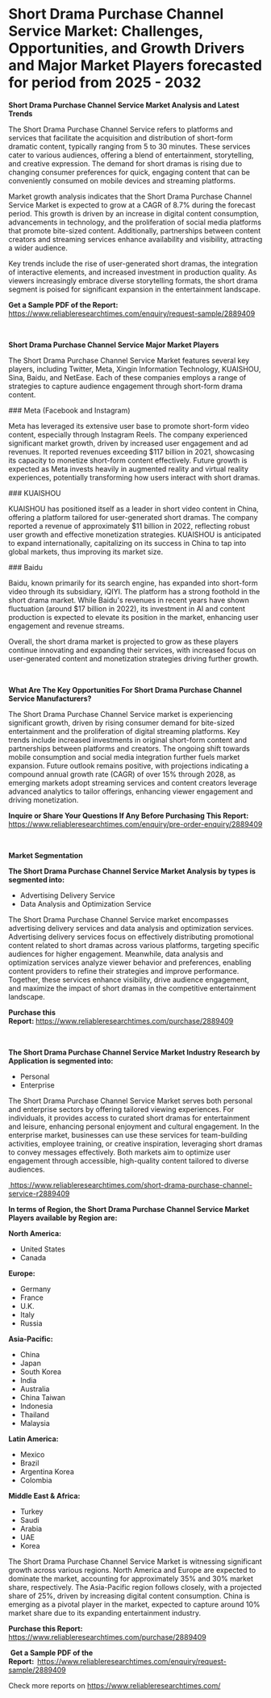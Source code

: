 <p><h1>Short Drama Purchase Channel Service Market: Challenges, Opportunities, and Growth Drivers and Major Market Players forecasted for period from 2025 - 2032</h1></p><p><strong>Short Drama Purchase Channel Service Market Analysis and Latest Trends</strong></p>
<p><p>The Short Drama Purchase Channel Service refers to platforms and services that facilitate the acquisition and distribution of short-form dramatic content, typically ranging from 5 to 30 minutes. These services cater to various audiences, offering a blend of entertainment, storytelling, and creative expression. The demand for short dramas is rising due to changing consumer preferences for quick, engaging content that can be conveniently consumed on mobile devices and streaming platforms.</p><p>Market growth analysis indicates that the Short Drama Purchase Channel Service Market is expected to grow at a CAGR of 8.7% during the forecast period. This growth is driven by an increase in digital content consumption, advancements in technology, and the proliferation of social media platforms that promote bite-sized content. Additionally, partnerships between content creators and streaming services enhance availability and visibility, attracting a wider audience. </p><p>Key trends include the rise of user-generated short dramas, the integration of interactive elements, and increased investment in production quality. As viewers increasingly embrace diverse storytelling formats, the short drama segment is poised for significant expansion in the entertainment landscape.</p></p>
<p><strong>Get a Sample PDF of the Report:&nbsp;</strong> <a href="https://www.reliableresearchtimes.com/enquiry/request-sample/2889409?utm_campaign=3523&utm_medium=2&utm_source=Github&utm_content=ia&utm_term=14032025&utm_id=short-drama-purchase-channel-service">https://www.reliableresearchtimes.com/enquiry/request-sample/2889409</a></p>
<p>&nbsp;</p>
<p><strong>Short Drama Purchase Channel Service Major Market Players</strong></p>
<p><p>The Short Drama Purchase Channel Service Market features several key players, including Twitter, Meta, Xingin Information Technology, KUAISHOU, Sina, Baidu, and NetEase. Each of these companies employs a range of strategies to capture audience engagement through short-form drama content.</p><p>### Meta (Facebook and Instagram)</p><p>Meta has leveraged its extensive user base to promote short-form video content, especially through Instagram Reels. The company experienced significant market growth, driven by increased user engagement and ad revenues. It reported revenues exceeding $117 billion in 2021, showcasing its capacity to monetize short-form content effectively. Future growth is expected as Meta invests heavily in augmented reality and virtual reality experiences, potentially transforming how users interact with short dramas.</p><p>### KUAISHOU</p><p>KUAISHOU has positioned itself as a leader in short video content in China, offering a platform tailored for user-generated short dramas. The company reported a revenue of approximately $11 billion in 2022, reflecting robust user growth and effective monetization strategies. KUAISHOU is anticipated to expand internationally, capitalizing on its success in China to tap into global markets, thus improving its market size.</p><p>### Baidu</p><p>Baidu, known primarily for its search engine, has expanded into short-form video through its subsidiary, iQIYI. The platform has a strong foothold in the short drama market. While Baidu's revenues in recent years have shown fluctuation (around $17 billion in 2022), its investment in AI and content production is expected to elevate its position in the market, enhancing user engagement and revenue streams.</p><p>Overall, the short drama market is projected to grow as these players continue innovating and expanding their services, with increased focus on user-generated content and monetization strategies driving further growth.</p></p>
<p>&nbsp;</p>
<p><strong>What Are The Key Opportunities For Short Drama Purchase Channel Service Manufacturers?</strong></p>
<p><p>The Short Drama Purchase Channel Service market is experiencing significant growth, driven by rising consumer demand for bite-sized entertainment and the proliferation of digital streaming platforms. Key trends include increased investments in original short-form content and partnerships between platforms and creators. The ongoing shift towards mobile consumption and social media integration further fuels market expansion. Future outlook remains positive, with projections indicating a compound annual growth rate (CAGR) of over 15% through 2028, as emerging markets adopt streaming services and content creators leverage advanced analytics to tailor offerings, enhancing viewer engagement and driving monetization.</p></p>
<p><strong>Inquire or Share Your Questions If Any Before Purchasing This Report:</strong> <a href="https://www.reliableresearchtimes.com/enquiry/pre-order-enquiry/2889409?utm_campaign=3523&utm_medium=2&utm_source=Github&utm_content=ia&utm_term=14032025&utm_id=short-drama-purchase-channel-service">https://www.reliableresearchtimes.com/enquiry/pre-order-enquiry/2889409</a></p>
<p>&nbsp;</p>
<p><strong>Market Segmentation</strong></p>
<p><strong>The Short Drama Purchase Channel Service Market Analysis by types is segmented into:</strong></p>
<p><ul><li>Advertising Delivery Service</li><li>Data Analysis and Optimization Service</li></ul></p>
<p><p>The Short Drama Purchase Channel Service market encompasses advertising delivery services and data analysis and optimization services. Advertising delivery services focus on effectively distributing promotional content related to short dramas across various platforms, targeting specific audiences for higher engagement. Meanwhile, data analysis and optimization services analyze viewer behavior and preferences, enabling content providers to refine their strategies and improve performance. Together, these services enhance visibility, drive audience engagement, and maximize the impact of short dramas in the competitive entertainment landscape.</p></p>
<p><strong>Purchase this Report:&nbsp;</strong><a href="https://www.reliableresearchtimes.com/purchase/2889409?utm_campaign=3523&utm_medium=2&utm_source=Github&utm_content=ia&utm_term=14032025&utm_id=short-drama-purchase-channel-service">https://www.reliableresearchtimes.com/purchase/2889409</a></p>
<p>&nbsp;</p>
<p><strong>The Short Drama Purchase Channel Service Market Industry Research by Application is segmented into:</strong></p>
<p><ul><li>Personal</li><li>Enterprise</li></ul></p>
<p><p>The Short Drama Purchase Channel Service Market serves both personal and enterprise sectors by offering tailored viewing experiences. For individuals, it provides access to curated short dramas for entertainment and leisure, enhancing personal enjoyment and cultural engagement. In the enterprise market, businesses can use these services for team-building activities, employee training, or creative inspiration, leveraging short dramas to convey messages effectively. Both markets aim to optimize user engagement through accessible, high-quality content tailored to diverse audiences.</p></p>
<p><a href="https://www.reliableresearchtimes.com/short-drama-purchase-channel-service-r2889409?utm_campaign=3523&utm_medium=2&utm_source=Github&utm_content=ia&utm_term=14032025&utm_id=short-drama-purchase-channel-service">&nbsp;https://www.reliableresearchtimes.com/short-drama-purchase-channel-service-r2889409</a></p>
<p><strong>In terms of Region, the Short Drama Purchase Channel Service Market Players available by Region are:</strong></p>
<p>
    <p> <strong> North America: </strong>
        <ul>
            <li>United States</li>
            <li>Canada</li>
        </ul>
        </p> 
    <p> <strong> Europe: </strong>
        <ul>
            <li>Germany</li>
            <li>France</li>
            <li>U.K.</li>
            <li>Italy</li>
            <li>Russia</li>
        </ul>
        </p> 
    <p> <strong> Asia-Pacific: </strong>
        <ul>
            <li>China</li>
            <li>Japan</li>
            <li>South Korea</li>
            <li>India</li>
            <li>Australia</li>
            <li>China Taiwan</li>
            <li>Indonesia</li>
            <li>Thailand</li>
            <li>Malaysia</li>
        </ul>
        </p> 
    <p> <strong> Latin America: </strong>
        <ul>
            <li>Mexico</li>
            <li>Brazil</li>
            <li>Argentina Korea</li>
            <li>Colombia</li>
        </ul>
        </p> 
    <p> <strong> Middle East & Africa: </strong>
        <ul>
            <li>Turkey</li>
            <li>Saudi</li>
            <li>Arabia</li>
            <li>UAE</li>
            <li>Korea</li>
        </ul>
    </p>
    </p>
<p><p>The Short Drama Purchase Channel Service Market is witnessing significant growth across various regions. North America and Europe are expected to dominate the market, accounting for approximately 35% and 30% market share, respectively. The Asia-Pacific region follows closely, with a projected share of 25%, driven by increasing digital content consumption. China is emerging as a pivotal player in the market, expected to capture around 10% market share due to its expanding entertainment industry.</p></p>
<p><strong>Purchase this Report: </strong><a href="https://www.reliableresearchtimes.com/purchase/2889409?utm_campaign=3523&utm_medium=2&utm_source=Github&utm_content=ia&utm_term=14032025&utm_id=short-drama-purchase-channel-service">https://www.reliableresearchtimes.com/purchase/2889409</a></p>
<p>&nbsp;<strong>Get a Sample PDF of the Report:&nbsp;&nbsp;</strong><a href="https://www.reliableresearchtimes.com/enquiry/request-sample/2889409?utm_campaign=3523&utm_medium=2&utm_source=Github&utm_content=ia&utm_term=14032025&utm_id=short-drama-purchase-channel-service">https://www.reliableresearchtimes.com/enquiry/request-sample/2889409</a></p>
<p><strong></strong></p>
<p>Check more reports on <a href="https://www.reliableresearchtimes.com/?utm_campaign=3523&utm_medium=2&utm_source=Github&utm_content=ia&utm_term=14032025&utm_id=short-drama-purchase-channel-service">https://www.reliableresearchtimes.com/</a></p>